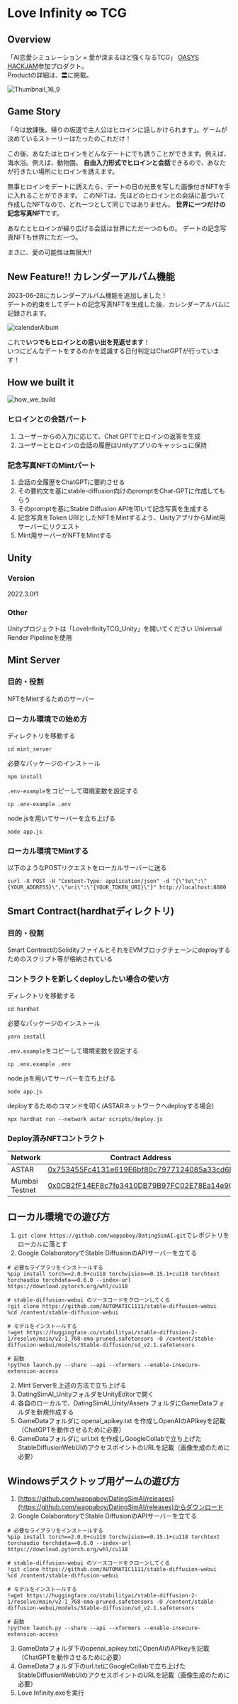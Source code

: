 ﻿# Love Infinity ∞ TCG
## Overview
「AI恋愛シミュレーション × 愛が深まるほど強くなるTCG」
[OASYS HACKJAM](https://oasys.framer.website/)参加プロダクト。  
Productの詳細は、〓に掲載。

![Thumbnail_16_9](https://github.com/wappaboy/DatingSimAI/assets/26949640/850ab9d0-f728-4753-833d-61caf75c8ddb)

## Game Story
「今は放課後。帰りの坂道で主人公はヒロインに話しかけられます」。ゲームが決めているストーリーはたったのこれだけ！

この後、あなたはヒロインをどんなデートにでも誘うことができます。例えば、海水浴。例えば、動物園。
**自由入力形式でヒロインと会話**できるので、あなたが行きたい場所にヒロインを誘えます。

無事ヒロインをデートに誘えたら、デートの日の光景を写した画像付きNFTを手に入れることができます。
このNFTは、先ほどのヒロインとの会話に基づいて作成したNFTなので、どれ一つとして同じではありません。
**世界に一つだけの記念写真NFT**です。

あなたとヒロインが繰り広げる会話は世界にただ一つのもの。
デートの記念写真NFTも世界にただ一つ。

まさに、愛の可能性は無限大!!

## New Feature!! カレンダーアルバム機能
2023-06-28にカレンダーアルバム機能を追加しました！  
デートの約束をしてデートの記念写真NFTを生成した後、カレンダーアルバムに記録されます。

![calenderAlbum](https://github.com/wappaboy/DatingSimAI/assets/26949640/5ad682a2-d9d7-4664-b6fb-e1a1898a3f2d)

これで**いつでもヒロインとの思い出を見返せます**！  
いつにどんなデートをするのかを認識する日付判定はChatGPTが行っています！

## How we built it
![how_we_build](https://github.com/wappaboy/DatingSimAI/assets/21142454/d261558b-2ed4-4f5e-9233-e9f4605bcff0)

### ヒロインとの会話パート
1. ユーザーからの入力に応じて、Chat GPTでヒロインの返答を生成
2. ユーザーとヒロインの会話の履歴はUnityアプリのキャッシュに保持
### 記念写真NFTのMintパート
1. 会話の全履歴をChatGPTに要約させる
2. その要約文を基にstable-diffusion向けのpromptをChat-GPTに作成してもらう
3. そのpromptを基にStable Diffusion APIを叩いて記念写真を生成する
4. 記念写真をToken URIとしたNFTをMintするよう、UnityアプリからMint用サーバーにリクエスト
5. Mint用サーバーがNFTをMintする
## Unity
### Version
2022.3.0f1

### Other
Unityプロジェクトは「LoveInfinityTCG_Unity」を開いてください
Universal Render Pipelineを使用

## Mint Server
### 目的・役割
NFTをMintするためのサーバー
### ローカル環境での始め方
ディレクトリを移動する
```
cd mint_server
```
必要なパッケージのインストール
```
npm install
```
`.env-example`をコピーして環境変数を設定する
```
cp .env-example .env
```
node.jsを用いてサーバーを立ち上げる
```
node app.js
```
### ローカル環境でMintする
以下のようなPOSTリクエストをローカルサーバーに送る
```
curl -X POST -H "Content-Type: application/json" -d "{\"to\":\"{YOUR_ADDRESS}\",\"uri\":\"{YOUR_TOKEN_URI}\"}" http://localhost:8080
```

## Smart Contract(hardhatディレクトリ)
### 目的・役割
Smart ContractのSolidityファイルとそれをEVMブロックチェーンにdeployするためのスクリプト等が格納されている
### コントラクトを新しくdeployしたい場合の使い方
ディレクトリを移動する
```
cd hardhat
```
必要なパッケージのインストール
```
yarn install
```
`.env.example`をコピーして環境変数を設定する
```
cp .env.example .env
```
node.jsを用いてサーバーを立ち上げる
```
node app.js
```
deployするためのコマンドを叩く(ASTARネットワークへdeployする場合)
```
npx hardhat run --network astar scripts/deploy.js
```
### Deploy済みNFTコントラクト
| Network  | Contract Address |
| ------------- | ------------- |
| ASTAR  | [0x753455Fc4131e619E6bf80c7977124085a33cd6B](https://blockscout.com/astar/address/0x753455Fc4131e619E6bf80c7977124085a33cd6B)   |
| Mumbai Testnet  | [0x0CB2fF14EF8c7fe3410DB79B97FC02E78Ea14e90](https://mumbai.polygonscan.com/address/0x0CB2fF14EF8c7fe3410DB79B97FC02E78Ea14e90) |

## ローカル環境での遊び方
1. `git clone https://github.com/wappaboy/DatingSimAI.git`でレポジトリをローカルに落とす
2. Google ColaboratoryでStable DiffusionのAPIサーバーを立てる
```
# 必要なライブラリをインストールする
%pip install torch==2.0.0+cu118 torchvision==0.15.1+cu118 torchtext torchaudio torchdata==0.6.0 --index-url https://download.pytorch.org/whl/cu118

# stable-diffusion-webui のソースコードをクローンしてくる
!git clone https://github.com/AUTOMATIC1111/stable-diffusion-webui
%cd /content/stable-diffusion-webui

# モデルをインストールする
!wget https://huggingface.co/stabilityai/stable-diffusion-2-1/resolve/main/v2-1_768-ema-pruned.safetensors -O /content/stable-diffusion-webui/models/Stable-diffusion/sd_v2.1.safetensors

# 起動
!python launch.py --share --api --xformers --enable-insecure-extension-access
```
2. Mint Serverを上述の方法で立ち上げる
3. DatingSimAI_UnityフォルダをUnityEditorで開く
4. 各自のローカルで、DatingSimAI_Unity/Assets フォルダにGameDataフォルダを新規作成する
5. GameDataフォルダに openai_apikey.txt を作成しOpenAIのAPIkeyを記載（ChatGPTを動作させるために必要）
6. GameDataフォルダに url.txt を作成しGoogleCollabで立ち上げたStableDiffusionWebUIのアクセスポイントのURLを記載（画像生成のために必要）

## Windowsデスクトップ用ゲームの遊び方
1. [https://github.com/wappaboy/DatingSimAI/releases](https://github.com/wappaboy/DatingSimAI/releases)からダウンロード
2. Google ColaboratoryでStable DiffusionのAPIサーバーを立てる
```
# 必要なライブラリをインストールする
%pip install torch==2.0.0+cu118 torchvision==0.15.1+cu118 torchtext torchaudio torchdata==0.6.0 --index-url https://download.pytorch.org/whl/cu118

# stable-diffusion-webui のソースコードをクローンしてくる
!git clone https://github.com/AUTOMATIC1111/stable-diffusion-webui
%cd /content/stable-diffusion-webui

# モデルをインストールする
!wget https://huggingface.co/stabilityai/stable-diffusion-2-1/resolve/main/v2-1_768-ema-pruned.safetensors -O /content/stable-diffusion-webui/models/Stable-diffusion/sd_v2.1.safetensors

# 起動
!python launch.py --share --api --xformers --enable-insecure-extension-access
```
3. GameDataフォルダ下のopenai_apikey.txtにOpenAIのAPIkeyを記載（ChatGPTを動作させるために必要）
4. GameDataフォルダ下のurl.txtにGoogleCollabで立ち上げたStableDiffusionWebUIのアクセスポイントのURLを記載（画像生成のために必要）
5. Love Infinity.exeを実行
